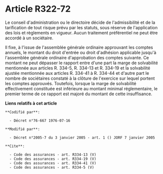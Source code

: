 # Article R322-72

Le conseil d'administration ou le directoire décide de l'admissibilité et de la tarification de tout risque prévu par les
statuts, sous réserve de l'application des lois et règlements en vigueur. Aucun traitement préférentiel ne peut être accordé
à un sociétaire. 

Il fixe, à l'issue de l'assemblée générale ordinaire approuvant les comptes annuels, le montant du droit d'entrée ou droit
d'adhésion applicable jusqu'à l'assemblée générale ordinaire d'approbation des comptes suivante. Ce montant ne peut dépasser
le rapport entre d'une part la marge de solvabilité mentionnée aux articles R. 334-5, R. 334-13 et R. 334-19 et la
solvabilité ajustée mentionnée aux articles R. 334-41 à R. 334-44 et d'autre part le nombre de sociétaires constaté à la
clôture de l'exercice sur lequel portent les comptes approuvés. Toutefois, lorsque la marge de solvabilité effectivement
constituée est inférieure au montant minimal réglementaire, le premier terme de ce rapport est majoré du montant de cette
insuffisance.

**Liens relatifs à cet article**

	**Codifié par**:

	  - Décret n°76-667 1976-07-16

	**Modifié par**:

	  - Décret n°2005-7 du 3 janvier 2005 - art. 1 () JORF 7 janvier 2005

	**Cite**:

	  - Code des assurances - art. R334-13 (V)
	  - Code des assurances - art. R334-19 (V)
	  - Code des assurances - art. R334-41 (V)
	  - Code des assurances - art. R334-5 (V)
